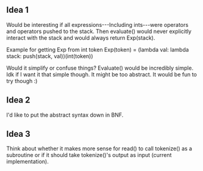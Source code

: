 Idea 1
------
Would be interesting if all expressions---Including ints---were operators and
operators pushed to the stack. Then evaluate() would never explicitly interact
with the stack and would always return Exp(stack).

Example for getting Exp from int token
Exp(token) = (lambda val: lambda stack: push(stack, val))(int(token))

Would it simplify or confuse things? Evaluate() would be incredibly simple.
Idk if I want it that simple though. It might be too abstract. It would be fun
to try though :)

Idea 2
------
I'd like to put the abstract syntax down in BNF.

Idea 3
------
Think about whether it makes more sense for read() to call tokenize() as a
subroutine or if it should take tokenize()'s output as input (current
implementation).
